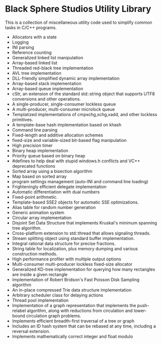 # Black Sphere Studios Utility Library
 
This is a collection of miscellaneous utility code used to simplify common tasks in C/C++ programs.

* Allocators with a state
* Logging
* INI parsing
* Reference counting
* Generalized linked list manipulation
* Array-based linked list
* Threaded red-black tree implementation
* AVL tree implementation
* DLL-friendly simplified dynamic array implementation
* Array-based stack implementation
* Array-based queue implementation
* cStr, an extension of the standard std::string object that supports UTF8 conversions and other operations.
* A single-producer, single-consumer lockless queue
* A multi-producer, multi-consumer microlock queue
* Templatized implementations of cmpxchg,xchg,xadd, and other lockless primitives.
* A template-base hash implementation based on khash
* Command line parsing
* Fixed-length and additive allocation schemes
* fixed-size and variable-sized bit-based flag manipulation
* High precision timer
* Binary heap implementation
* Priority queue based on binary heap
* #defines to help deal with stupid windows.h conflicts and VC++ deprecated functions
* Sorted array using a bisection algorithm
* Map based on sorted array
* program settings management (auto-INI and command line loading)
* Frighteningly efficient delegate implementation
* Automatic differentiation with dual numbers
* Fixed-point arithmetic.
* Template-based SSE2 objects for automatic SSE optimizations.
* Alias table for random number generation
* Generic animation system
* Circular array implementation
* Disjoint Set Data Structure that implements Kruskal's minimum spanning tree algorithm.
* Cross-platform extension to std::thread that allows signaling threads.
* Stream splitting object using standard buffer implementation.
* Integral rational data structure for precise fractions.
* String table for localization, plus memory dumping and various construction methods.
* High performance profiler with multiple output options
* Multi-consumer multi-producer lockless fixed-size allocator
* Generalized KD-tree implementation for querying how many rectangles are inside a given rectangle
* Implementation of Robert Bridson's Fast Poisson Disk Sampling algorithm
* An in-place compressed Trie data structure implementation
* Arbitrary scheduler class for delaying actions
* Thread pool implementation
* Implementation of a graph representation that implements the push-relabel algorithm, along with reductions from circulation and lower-bound circulation graph problems.
* Implements efficient breadth-first traversal of a tree or graph
* Includes an ID hash system that can be rebased at any time, including a reversal extension.
* Implements mathematically correct integer and float modulo
